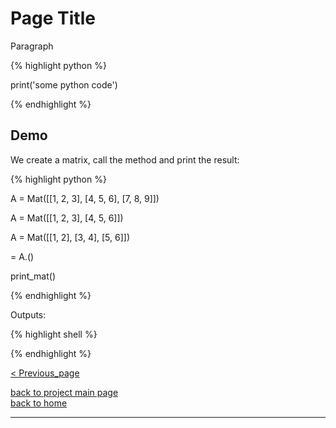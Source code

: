 # Page Title
<div style="text-align: justify">
<p>Paragraph</p>
</div>

{% highlight python %}

print('some python code')

{% endhighlight %}

## Demo

<div style="text-align: justify">
<p>We create a matrix, call the <METHOD> method and print the result:</p>
</div>

{% highlight python %}

A = Mat([[1, 2, 3],
        [4, 5, 6],
        [7, 8, 9]])

A = Mat([[1, 2, 3],
        [4, 5, 6]])

A = Mat([[1, 2],
        [3, 4],
        [5, 6]])

<METHODED> = A.<METHOD>()

print_mat(<METHOD>)

{% endhighlight %}

Outputs:

{% highlight shell %}

{% endhighlight %}

[< Previous_page](./previous_page_filename.md)

[back to project main page](./stats_from_scratch.md)\
[back to home](../index.md)

---
<script src="https://utteranc.es/client.js"
        repo="Matt-A-Bennett/Matt-A-Bennett.github.io"
        issue-term="https://matt-a-bennett.github.io/stats_from_scratch/template.html"
        theme="github-light"
        crossorigin="anonymous"
        async>
</script>

